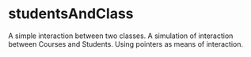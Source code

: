 studentsAndClass
==================

A simple interaction between two classes. A simulation of interaction between Courses and Students. Using pointers as means of interaction.
